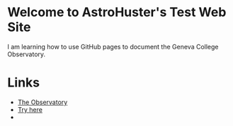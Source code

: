 # Welcome to AstroHuster's Test Web Site
I am learning how to use GitHub pages to document the Geneva College Observatory.

# Links

- [The Observatory](https://AstroHuster.github.io/AH-Test_Web_Page/The_Observatory.md)
- [Try here](The_Observatory.md)
- 
